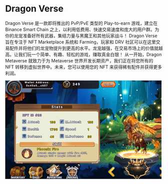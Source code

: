 # Dragon Verse

Dragon Verse 是一款即将推出的 PvP/PvE 类型的 Play-to-earn 游戏，建立在 Binance Smart Chain 之上，以利用低费用、快速交易速度和庞大的用户群。为你的龙宠准备好所有武器，集结力量与黑魔王和其他玩家战斗！
Dragon Verse 旨在专注于 NFT Marketplace 系统和 Farming，玩家和 DRV 社区可以在这里交易配件并将他们的龙宠物提升到更高的水平。龙宠越强，在交易市场上的价值就越高。让我们玩一个简单、有趣、轻松的游戏，赚取真金白银！
从一开始，Dragon Metaverse 就致力于为 Metaverse 世界开发长期资产，我们正在将您所有的 NFT 转移到虚拟世界中。未来，您可以使用您的 NFT 来获得稀有配件并获得更多利润。

![dragonverse-dapp-games-bsc-image1-500x315_75ed1be850fa996b8b03bc59db9482ca](dragonverse-dapp-games-bsc-image1-500x315_75ed1be850fa996b8b03bc59db9482ca.png)
